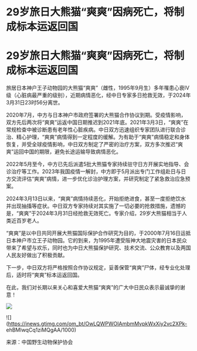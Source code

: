 # 29岁旅日大熊猫“爽爽”因病死亡，将制成标本运返回国

# 29岁旅日大熊猫“爽爽”因病死亡，将制成标本运返回国

旅居日本神户王子动物园的大熊猫“爽爽”（雌性，1995年9月生）多年罹患心衰IV级（心脏病最严重的级别），近期病情恶化，经中日专家多日抢救无效，于2024年3月31日23时56分离世。

2020年7月，中方与日本神户市政府签署的大熊猫合作协议到期。受疫情影响，双方先后两次将“爽爽”运返中国日期推迟到2021年底。2021年3月3日，“爽爽”在常规检查中被诊断患有老年性心脏疾病。中日双方迅速组织专家团队进行联合诊治、精心护理，“爽爽”病情得到一定程度的缓解。为有助于“爽爽”病情稳定和身体恢复，并受全球疫情影响，中日双方制定了严密的治疗方案，双方多次推迟“爽爽”运回中国的期限，避免长途运输导致病情恶化。

2022年5月至今，中方已先后派遣5批大熊猫专家持续驻守日方开展实地指导、会诊治疗等工作。2023年我国疫情一解封，中方即于5月派出专门工作组赴日与日方交流评估“爽爽”病情，进一步优化诊治护理方案，并研究制定了紧急救治应急预案。

2024年3月13日以来，“爽爽”病情持续恶化，开始拒绝进食，甚至一度拒绝饮水并出现抽搐等症状。中日双方专家持续对其实施了一切必要的抢救措施，遗憾的是，“爽爽”于2024年3月31日经抢救无效死亡。专家介绍，29岁大熊猫相当于人类近百岁老人。

“爽爽”是以中日共同开展大熊猫国际保护合作研究为目的，于2000年7月16日运抵日本神户市立王子动物园。它的到来，为1995年遭受阪神大地震灾害的日本民众带来了希望与欢乐，同时也为中日大熊猫保护研究、技术交流、公众教育以及两国人民友好做出了积极贡献。

下一步，中日双方将严格按照合作协议规定，妥善保管“爽爽”尸体，经专业化处理后，适时将“爽爽”标本运返回国。

在此，我们对长期以来关心和喜爱大熊猫“爽爽”的广大中日民众表示最诚挚的谢意！

![](https://inews.gtimg.com/om_bt/O4z0xyDNc0CVn4ORX7Zg5M_ANJtXU3YYRUcrv0R8sH8iIAA/1000)

![](https://inews.gtimg.com/om_bt/OwLQWPWOIAmbmMvpkWxXiy2vc2XPk-
ehBMlwqCq1ziMQgAA/1000)

来源：中国野生动物保护协会

